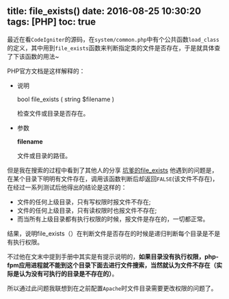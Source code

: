 title: file_exists()
date: 2016-08-25 10:30:20
tags: [PHP]
toc: true
---

最近在看`CodeIgniter`的源码，在`system/common.php`中有个公共函数`load_class`的定义，其中用到`file_exists`函数来判断指定类的文件是否存在，于是就具体查了下该函数的用法~

<!-- more -->
PHP官方文档是这样解释的：

- 说明

	bool file_exists ( string $filename )
	
   检查文件或目录是否存在。

- 参数

  **filename**
  
  文件或目录的路径。
  
但是我在搜索的过程中看到了其他人的分享 [坑爹的file_exists](http://www.cnblogs.com/baochuan/archive/2012/05/06/2445822.html) 他遇到的问题是，在某个目录下明明有文件存在，调用该函数判断后却返回`FALSE`(该文件不存在)，在经过一系列测试后他得出的结论是这样的：

- 文件的任何上级目录，只有写权限时报文件不存在;
- 文件的任何上级目录，只有读权限时也报文件不存在;
- 而当所有上级目录都有执行权限的时候，报文件是存在的，一切都正常。

结果，说明file_exists（）在判断文件是否存在的时候是递归判断每个目录是不是有执行权限。

不过他在文末中提到手册中其实是有提示说明的，**如果目录没有执行权限，php-fpm应用进程就不能到这个目录下面去进行文件搜索，当然就认为文件不存在（实际是认为没有可执行的目录是不存在的）**。

所以通过此问题我联想到在之前配置`Apache`时文件目录需要更改权限的问题了。

